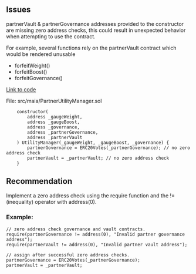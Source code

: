 ## Issues

partnerVault & partnerGovernance addresses provided to the constructor are missing zero address checks, this could result in unexpected behavior when attempting to use the contract.

For example, several functions rely on the partnerVault contract which would be rendered unusable

- forfeitWeight()
- forfeitBoost()
- forfeitGovernance()

[Link to code](https://github.com/code-423n4/2023-05-maia/blob/54a45beb1428d85999da3f721f923cbf36ee3d35/src/maia/PartnerUtilityManager.sol#LL36C3-L45C3)

File:   src/maia/PartnerUtilityManager.sol

```
    constructor(
        address _gaugeWeight,
        address _gaugeBoost,
        address _governance,
        address _partnerGovernance,
        address _partnerVault
    ) UtilityManager(_gaugeWeight, _gaugeBoost, _governance) {
        partnerGovernance = ERC20Votes(_partnerGovernance); // no zero address check
        partnerVault = _partnerVault; // no zero address check
    }

```

## Recommendation

Implement a zero address check using the require function and the != (inequality) operator with address(0).

### Example:
```
// zero address check governance and vault contracts.
require(partnerGovernance != address(0), "Invalid partner governance address");
require(partnerVault != address(0), "Invalid partner vault address");

// assign after successful zero address checks.
partnerGovernance = ERC20Votes(_partnerGovernance);
partnerVault = _partnerVault;
```